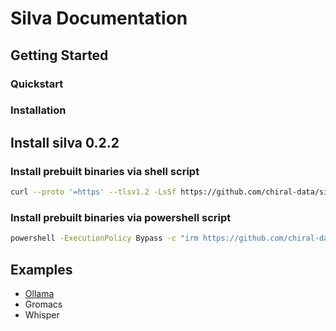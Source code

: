 # Silva Documentation

## Getting Started

### Quickstart

### Installation

## Install silva 0.2.2

### Install prebuilt binaries via shell script

```sh
curl --proto '=https' --tlsv1.2 -LsSf https://github.com/chiral-data/silva/releases/download/v0.2.2/silva-tui-installer.sh | sh
```

### Install prebuilt binaries via powershell script

```sh
powershell -ExecutionPolicy Bypass -c "irm https://github.com/chiral-data/silva/releases/download/v0.2.2/silva-tui-installer.ps1 | iex"
```



## Examples
- [Ollama](./examples/Ollama.md)
- Gromacs
- Whisper
